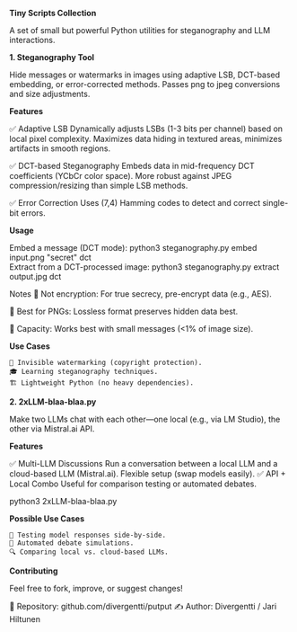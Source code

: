 **Tiny Scripts Collection**

A set of small but powerful Python utilities for steganography and LLM interactions.

**1. Steganography Tool**

Hide messages or watermarks in images using adaptive LSB, DCT-based embedding, or error-corrected methods. 
Passes png to jpeg conversions and size adjustments.

**Features**

✅ Adaptive LSB
    Dynamically adjusts LSBs (1-3 bits per channel) based on local pixel complexity.
    Maximizes data hiding in textured areas, minimizes artifacts in smooth regions.
    
✅ DCT-based Steganography
    Embeds data in mid-frequency DCT coefficients (YCbCr color space).
    More robust against JPEG compression/resizing than simple LSB methods.
    
✅ Error Correction
    Uses (7,4) Hamming codes to detect and correct single-bit errors.

**Usage**

Embed a message (DCT mode): python3 steganography.py embed input.png "secret" dct  
Extract from a DCT-processed image: python3 steganography.py extract output.jpg dct  

Notes
🔹 Not encryption: For true secrecy, pre-encrypt data (e.g., AES).

🔹 Best for PNGs: Lossless format preserves hidden data best.

🔹 Capacity: Works best with small messages (<1% of image size).

**Use Cases**

    📌 Invisible watermarking (copyright protection).
    🎓 Learning steganography techniques.
    🏗 Lightweight Python (no heavy dependencies).

**2. 2xLLM-blaa-blaa.py**

Make two LLMs chat with each other—one local (e.g., via LM Studio), the other via Mistral.ai API.

**Features**

✅ Multi-LLM Discussions
    Run a conversation between a local LLM and a cloud-based LLM (Mistral.ai).
    Flexible setup (swap models easily).
✅ API + Local Combo
    Useful for comparison testing or automated debates.

python3 2xLLM-blaa-blaa.py

**Possible Use Cases**

    🤖 Testing model responses side-by-side.
    🧠 Automated debate simulations.
    🔍 Comparing local vs. cloud-based LLMs.

**Contributing**

Feel free to fork, improve, or suggest changes!

🔗 Repository: github.com/divergentti/putput
✍️ Author: Divergentti / Jari Hiltunen
